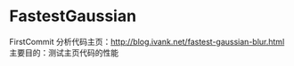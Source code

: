# FastestGaussian
FirstCommit
分析代码主页：http://blog.ivank.net/fastest-gaussian-blur.html
主要目的：测试主页代码的性能
